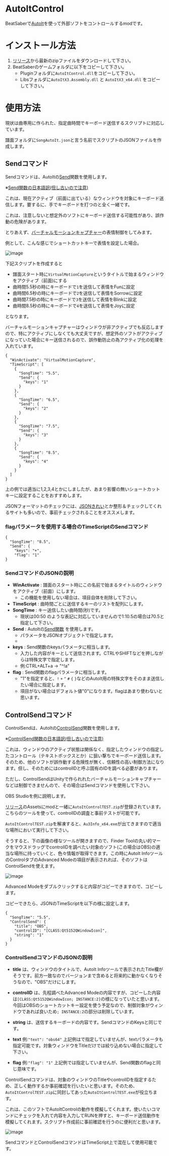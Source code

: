 # AutoItControl
BeatSaberで[AutoIt](https://www.autoitscript.com/site/autoit/)を使って外部ソフトをコントロールするmodです。

# インストール方法
1. [リリース](https://github.com/rynan4818/AutoItControl/releases)から最新のzipファイルをダウンロードして下さい。
2. BeatSaberのゲームフォルダに以下をコピーして下さい。
    - Pluginフォルダに`AutoItControl.dll`をコピーして下さい。
    - Libsフォルダに`AutoItX3.Assembly.dll` と `AutoItX3_x64.dll` をコピーして下さい。

# 使用方法
現状は曲専用に作られた、指定曲時間でキーボード送信するスクリプトに対応しています。

譜面フォルダに`SongAutoIt.json`と言う名前でスクリプトのJSONファイルを作成します。

## Sendコマンド

Sendコマンドは、AutoItの[Send](https://www.autoitscript.com/autoit3/docs/functions/Send.htm)関数を使用します。

※[Send関数の日本語訳(但し古いので注意)](https://open-shelf.appspot.com/AutoIt3.3.6.1j/html/functions/Send.htm)

これは、現在アクティブ（前面に出ている）なウィンドウを対象にキーボード送信します。要するに、手でキーボードを打つのと全く一緒です。

これは、注意しないと想定外のソフトにキーボード送信する可能性があり、誤作動の危険があります。

とりあえず、[バーチャルモーションキャプチャー](https://vmc.info/)の表情制御をしてみます。

例として、こんな感じでショートカットキーで表情を設定した場合。

![image](https://user-images.githubusercontent.com/14249877/173230744-45c5503b-56ec-41c6-9c96-758be11a92d6.png)

下記スクリプトを作成すると
- 譜面スタート時に`VirtualMotionCapture`というタイトルで始まるウィンドウをアクティブ（前面)にする
- 曲時間5.5秒の時にキーボードで`1`を送信して表情をFunに設定
- 曲時間6.5秒の時にキーボードで`2`を送信して表情をSorrowに設定
- 曲時間7.5秒の時にキーボードで`3`を送信して表情をBlinkに設定
- 曲時間8.5秒の時にキーボードで`4`を送信して表情をJoyに設定

となります。

バーチャルモーションキャプチャーはウィンドウが非アクティブでも反応しますので、特にアクティブにしなくても大丈夫ですが、想定外のソフトがアクティブになっていた場合にキー送信されるので、誤作動防止の為アクティブ化の処理を入れています。

    {
      "WinActivate": "VirtualMotionCapture",
      "TimeScript": [
        {
          "SongTime": "5.5",
          "Send": {
            "keys": "1"
          }
        },
        {
          "SongTime": "6.5",
          "Send": {
            "keys": "2"
          }
        },
        {
          "SongTime": "7.5",
          "Send": {
            "keys": "3"
          }
        },
        {
          "SongTime": "8.5",
          "Send": {
            "keys": "4"
          }
        }
      ]
    }

上の例では適当に1,2,3,4とかにしましたが、あまり影響の無いショートカットキーに設定することをおすすめします。

JSONフォーマットのチェックには、[JSONきれい](https://tools.m-bsys.com/development_tooles/json-beautifier.php)とか整形＆チェックしてくれるサイトも多いので、事前チェックされることをオススメします。

### flagパラメータを使用する場合のTimeScriptのSendコマンド
    {
      "SongTime": "8.5",
      "Send": {
        "keys": "+",
        "flag": "1"
    }

### SendコマンドのJSONの説明

- **WinActivate** : 譜面のスタート時にこの名前で始まるタイトルのウィンドウをアクティブ（前面）にします。
    - この機能を使用しない場合は、項目自体を削除して下さい。
- **TimeScript** : 曲時間ごとに送信するキーのリストを配列にします。
- **SongTime** : キー送信したい曲時間(秒)です。
    - 現状は00:50 のような表記に対応していませんので1:10.5の場合は70.5と指定して下さい。
- **Send** : AutoItの[Send関数](https://www.autoitscript.com/autoit3/docs/functions/Send.htm) を使用します。
    - パラメータをJSONオブジェクトで指定します。
    - 
- **keys** : Send関数のkeysパラメータに相当します。
    - 入力した内容がキーとして送信されます。CTRLやSHIFTなどを押しながらは特殊文字で指定します。
    - 例:CTRL+ALT+a → "^!a"
- **flag** : Send関数のflagパラメータに相当します。
    - "1"を指定すると、`!` `+` `^` `#` `{` `}`などのAutoIt用の特殊文字をそのまま送信したい場合に指定します。
    - 項目がない場合はデフォルト値"0"になります。flagはあまり使わないと思います。

## ControlSendコマンド

ControlSendは、AutoItの[ControlSend](https://www.autoitscript.com/autoit3/docs/functions/ControlSend.htm)関数を使用します。

※[ControlSend関数の日本語訳(但し古いので注意)](https://open-shelf.appspot.com/AutoIt3.3.6.1j/html/functions/ControlSend.htm)

これは、ウィンドウのアクティブ状態は関係なく、指定したウィンドウの指定したコントロール（テキストボックスとか）に狙い撃ちでキーボード送信します。そのため、他のソフトが誤作動する危険性が無く、信頼性の高い制御方法になります。但し、そのためにはcontrolIDと呼ぶ固有のIDを調べる必要があります。

ただし、ControlSendはUnityで作られれたバーチャルモーションキャプチャーなどは制御できませんので、その場合はSendコマンドを使用して下さい。

OBS Studioを例に説明します。

[リリース](https://github.com/rynan4818/AutoItControl/releases)のAssetsにmodと一緒に`AutoItControlTEST.zip`が登録されています。こちらのツールを使って、controlIDの調査と事前テストが可能です。

`AutoItControlTEST.zip`を解凍すると、`Au3Info_x64.exe`が出てきますので適当な場所において実行して下さい。

そうすると、下の画像の様なツールが開きますので、Finder Toolの丸い的マークをマウスドラッグでcontrolIDを調べたい対象のソフト(この場合はOBS)の適当な場所に持っていくと、色々情報が取得できます。この時にAutoIt InfoツールのControlタブのAdvanced Modeの項目が表示されれば、そのソフトはControlSendを使えます。

![image](https://user-images.githubusercontent.com/14249877/173356081-01539e16-d165-4b23-bc43-9f21725bbc18.png)

Advanced Modeをダブルクリックすると内容がコピーできますので、コピーします。

コピーできたら、JSONのTimeScriptを以下の様に設定します。

    {
      "SongTime": "5.5",
      "ControlSend": {
        "title": "OBS",
        "controlID": "[CLASS:Qt5152QWindowIcon]",
        "string": "1"
      }
    }

### ControlSendコマンドのJSONの説明

- **title** は、ウィンドウのタイトルで、AutoIt Infoツールで表示されたTitle欄がそうです。前方一致なのでバージョンまで含めると将来的に動かなくなりそうなので、"OBS"だけにします。

- **controlID** は、先程調べたAdvanced Modeの内容ですが、コピーした内容は`[CLASS:Qt5152QWindowIcon; INSTANCE:2]`の様になっていたと思います。今回はOBSのショートカットキー設定を使う予定なので、制御対象がウィンドウであれば良いため`; INSTANCE:2`の部分は削除しています。

- **string** は、送信するキーボードの内容です。SendコマンドのKeysと同じです。

- **text** 例:`"text": "obs64"` 上記例はで指定していませんが、textパラメータも指定可能です。対象ウィンドウをTitleだけでは絞り込めない場合に指定して下さい。

- **flag** 例:`"flag": "1"` 上記例では指定していませんが、Send関数のflagと同じ意味です。

ControlSendコマンドは、対象のウィンドウのTitleやcontrolIDを指定するため、正しく動作するか事前確認を行いたいと思います。そのため、`AutoItControlTEST.zip`に同封してあった`AutoItControlTEST.exe`が役立ちます。

これは、このソフトでAutoItControlの動作を模擬してくれます。使いたいコマンドにチェックを入れて内容を入力してRUNを押すと、キーボード送信動作を模擬してくれます。スクリプト作成前に事前確認を行うのに便利だと思います。

![image](https://user-images.githubusercontent.com/14249877/173356107-d1df09f7-41ec-4236-8f3b-a052b8c2b507.png)

SendコマンドとControlSendコマンドはTimeScript上で混在して使用可能です。
